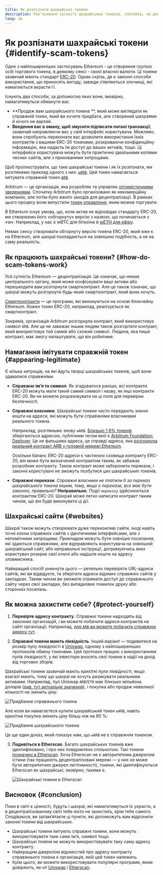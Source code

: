 ```yaml
---
title: Як розпізнати шахрайські токени
description: Роз’яснення сутності шахрайських токенів, способів, за допомогою яких вони намагаються виглядати справжніми, і методів їх уникнення.
lang: uk
---
```


# Як розпізнати шахрайські токени \{#identify-scam-tokens}

Одне з найпоширеніших застосувань Ethereum - це створення групою осіб торгового токена, в деякому сенсі - своєї власної валюти. Ці токени зазвичай мають стандарт [ERC-20](/developers/docs/standards/tokens/erc-20/). Однак скрізь, де є законні способи використання, що приносять вигоду, завжди з’являються злочинці, які намагаються вкрасти її.

Існують два способи, за допомогою яких вони, імовірно, намагатимуться обманути вас.

- **Продаж вам шахрайського токена **, який може виглядати як справжній токен, який ви хочете придбати, але створений шахраями й нічого не вартий.
- **Введення вас в оману, щоб змусити підписати погані транзакції**, зазвичай направляючи вас у свій інтерфейс користувача. Можливо, вони спробують переконати вас дозволити використання їхніх контрактів з вашими ERC-20 токенами, розкриваючи конфіденційну інформацію, яка надасть їм доступ до ваших активів, тощо. Ці інтерфейси користувача можуть бути практично ідеальними копіями чесних сайтів, але з прихованими хитрощами.

Щоб проілюструвати, що таке шахрайські токени і як їх розпізнати, ми розглянемо приклад одного з них: [`wARB`](https://etherscan.io/token/0xb047c8032b99841713b8e3872f06cf32beb27b82). Цей токен намагається імітувати справжній токен [`ARB`](https://etherscan.io/address/0xb50721bcf8d664c30412cfbc6cf7a15145234ad1).

<ExpandableCard
title="Що таке ARB?"
contentPreview=''>

Arbitrum — це організація, яка розробляє та управляє <a href="/developers/docs/scaling/optimistic-rollups/">оптимістичними зведеннями</a>. Спочатку Arbitrum було організовано як некомерційну компанію, але потім було вжито заходів для децентралізації. В рамках цього процесу вони випустили <a href="/dao/#token-based-membership">токен управління</a>, яким можна торгувати.

</ExpandableCard>

<ExpandableCard
title="Чому шахрайський токен називається wARB?"
contentPreview=''>

В Ethereum існує умова, що, коли актив не відповідає стандарту ERC-20, ми створюємо його «обгорнуту» версію з назвою, що починається з «w». Наприклад, у нас є wBTC для біткоїна й <a href="https://cointelegraph.com/news/what-is-wrapped-ethereum-weth-and-how-does-it-work"> wETH для ефіру</a>.

Немає сенсу створювати обгорнуту версію токена ERC-20, який вже є на Ethereum, але шахраї покладаються на зовнішню подібність, а не на саму реальність.

</ExpandableCard>

## Як працюють шахрайські токени? \{#how-do-scam-tokens-work}

Уся сутність Ethereum — децентралізація. Це означає, що немає центрального органу, який може конфіскувати ваші активи або перешкодити вам розгорнути смартконтракт. Але це також означає, що шахраї можуть розгорнути будь-який смартконтракт, який вони хочуть.

<ExpandableCard
title="Що таке розумні контракти?"
contentPreview=''>

<a href="/developers/docs/smart-contracts/">Смартконтракти</a> — це програми, які виконуються на основі блокчейну Ethereum. Кожен токен ERC-20, наприклад, реалізується як смартконтракт.

</ExpandableCard>

Зокрема, організація Arbitrum розгорнула контракт, який використовує символ `ARB`. Але це не заважає іншим людям також розгортати контракт, який використовує той самий або схожий символ. Людина, яка пише контракт, має змогу налаштувати, що він робитиме.

## Намагання імітувати справжній токен \{#appearing-legitimate}

Є кілька хитрощів, на які йдуть творці шахрайських токенів, щоб вони здавалися справжніми.

- **Справжнє ім’я та символ**. Як згадувалося раніше, всі контракти ERC-20 можуть мати такий самий символ і назву, як інші контракти ERC-20. Ви не можете розраховувати на ці поля для перевірки безпечності.

- **Справжні власники**. Шахрайські токени часто передають значні кошти на адреси, які можуть бути справжніми власниками реального токена.

  Наприклад, розгляньмо знову `wARB`. [Близько 1 6% токенів](https://etherscan.io/token/0xb047c8032b99841713b8e3872f06cf32beb27b82?a=0x1c8db745abe3c8162119b9ef2c13864cd1fdd72f) зберігаються адресою, публічним тегом якої є [Arbitrum Foundation: Deployer](https://etherscan.io/address/0x1c8db745abe3c8162119b9ef2c13864cd1fdd72f). Це _не_ фальшива адреса, це справді адреса, яка [розгорнула реальний контракт ARB у головній мережі Ethereum](https://etherscan.io/tx/0x242b50ab4fe9896cb0439cfe6e2321d23feede7eeceb31aa2dbb46fc06ed2670).

  Оскільки баланс ERC-20 адреси є частиною сховища контракту ERC-20, він може бути визначений контрактом таким, як забажає розробник контракту. Також контракт може заборонити перекази, і законні користувачі не зможуть позбутися цих шахрайських токенів.

- **Справжні перекази**. _Справжні власники не платили б за переказ шахрайського токена іншим, тому, якщо є перекази, все має бути законно, правильно?_ **Неправильно**. Події `переказу` здійснюються контрактом ERC-20. Шахрай може легко написати контракт таким чином, що він буде виконувати ці дії.

## Шахрайські сайти \{#websites}

Шахраї також можуть створювати дуже переконливі сайти, іноді навіть точні клони справжніх сайтів з ідентичними інтерфейсами, але з непомітними хитрощами. Прикладом можуть бути зовнішні посилання, які здаються справжніми, але відправляють користувача на зовнішній шахрайський сайт, або неправильні інструкції, дотримуючись яких користувач розкриє свої ключі або надішле кошти на адресу зловмисника.

Найкращий спосіб уникнути цього — ретельно перевіряти URL-адреси сайтів, які ви відвідуєте, та зберігати адреси відомих справжніх сайтів у закладках. Таким чином ви зможете отримати доступ до справжнього сайту через свої закладки, без випадкових помилок друку або сторонніх посилань.

## Як можна захистити себе? \{#protect-yourself}

1. **Перевірте адресу контракту**. Справжні токени надходять від законних організацій, і ви можете побачити адреси контрактів на сайті організації. Наприклад, [для `ARB` ви можете побачити справжню адресу тут](https://docs.arbitrum.foundation/deployment-addresses#token).

2. **Справжні токени мають ліквідність**. Інший варіант — подивитися на розмір пулу ліквідності в [Uniswap](https://uniswap.org/), одному з найпоширеніших протоколів обміну токенами. Цей протокол працює з використанням пулів ліквідності, у які інвестори вносять свої токени в надії на дохід від торгових зборів.

Шахрайські токени зазвичай мають крихітні пули ліквідності, якщо взагалі мають, тому що шахраї не хочуть ризикувати реальними активами. Наприклад, пул Uniswap `ARB`/`ETH` має близько мільйона доларів ([див. тут актуальне значення](https://info.uniswap.org/#/pools/0x755e5a186f0469583bd2e80d1216e02ab88ec6ca)), і покупка або продаж невеликої кількості не змінить ціну:

![Придбання справжнього токена](./uniswap-real.png)

Але коли ви намагаєтеся купити шахрайський токен `wARB`, навіть крихітна покупка змінить ціну більш ніж на 90 %:

![Придбання шахрайського токена](./uniswap-scam.png)

Це ще один доказ, який показує нам, що `wARB` не є справжнім токеном.

3. **Подивіться в Etherscan**. Багато шахрайських токенів вже ідентифіковано, і про них повідомлено спільнотою. Такі токени [позначені в Etherscan](https://info.etherscan.com/etherscan-token-reputation/). Хоча Etherscan не є авторитетним джерелом істини (так працюють децентралізовані мережі — у них не може бути авторитетних джерел легітимності), токени, які ідентифікуються Etherscan як шахрайські, імовірно, такими є.

   ![Шахрайські токени в Etherscan](./etherscan-scam.png)

## Висновок \{#conclusion}

Поки в світі є цінності, будуть і шахраї, які намагатимуться їх украсти, а в децентралізованому світі тебе ніхто не захистить, крім тебе самого. Сподіваюся, ви запам’ятаєте ці пункти, які допоможуть вам відрізнити законні токени від шахрайських.

- Шахрайські токени імітують справжні токени, вони можуть використовувати таке саме ім’я, символ тощо.
- Шахрайські токени _не можуть_ використовувати таку саму адресу контракту.
- Найкращим джерелом відомостей про адресу контракту справжнього токена є організація, якій цей токен належить.
- Крім цього, ви можете використовувати популярні програми, яким довіряють, як-от [Uniswap](https://app.uniswap.org/#/swap) і [Etherscan](https://etherscan.io/).
